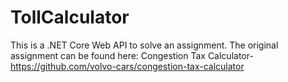 # TollCalculator
This is a .NET Core Web API to solve an assignment.
The original assignment can be found here: Congestion Tax Calculator- https://github.com/volvo-cars/congestion-tax-calculator
